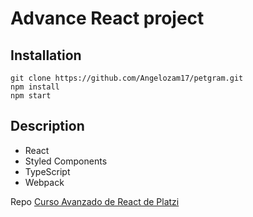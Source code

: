 # Advance React project

## Installation

```
git clone https://github.com/Angelozam17/petgram.git
npm install
npm start 
```

## Description
+ React 
+ Styled Components
+ TypeScript
+ Webpack


Repo [Curso Avanzado de React de Platzi](https://platzi.com/cursos/react-avanzado/)
